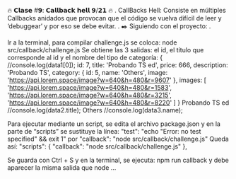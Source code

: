 🔥 𝗖𝗹𝗮𝘀𝗲 #𝟵: 𝗖𝗮𝗹𝗹𝗯𝗮𝗰𝗸 𝗵𝗲𝗹𝗹 𝟵/𝟮𝟭 🔥
.
CallBacks Hell: Consiste en múltiples Callbacks anidados que provocan que el código se vuelva difícil de leer y ‘debuggear’ y por eso se debe evitar.
.
✒️ Siguiendo con el proyecto:
.

Ir a la terminal, para compilar challenge.js se coloca: node src/callback/challenge.js
Se obtiene las 3 salidas: el id, el título que corresponde al id y el nombre del tipo de categoría:
{ //console.log(data1[0]);
  id: 7,
  title: 'Probando TS ed',
  price: 666,
  description: 'Probando TS',
  category: {
    id: 5,
    name: 'Others',
    image: 'https://api.lorem.space/image?w=640&h=480&r=9607'
  },
  images: [
    'https://api.lorem.space/image?w=640&h=480&r=1583',
    'https://api.lorem.space/image?w=640&h=480&r=3215',
    'https://api.lorem.space/image?w=640&h=480&r=8220'
  ]
}
Probando TS ed //console.log(data2.title);
Others //console.log(data3.name);

Para ejecutar mediante un script, se edita el archivo package.json y en la parte de “scripts” se sustituye la línea: "test": "echo \"Error: no test specified\" && exit 1" por "callback": "node src/callback/challenge.js"
Queda así:
"scripts": {
"callback": "node src/callback/challenge.js"
},

Se guarda con Ctrl + S y en la terminal, se ejecuta: npm run callback y debe aparecer la misma salida que node …